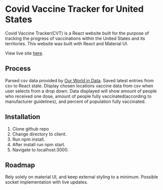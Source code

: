# Covid Vaccine Tracker for United States

Covid Vaccine Tracker(CVT) is a React website built for the purpose of tracking the progress of vaccinations within the United States and its territories. This website was built with React and Material UI.

View live site [here](#).

## Process

Parsed csv data provided by [Our World in Data](https://ourworldindata.org/).
Saved latest entries from csv to React state.
Display chosen locations vaccine data from csv when user selects from a drop down.
Data displayed will show amount of people who received one dose, amount of people fully vaccinated(according to manufacturer  guidelines), and percent of population fully vaccinated.

## Installation

1. Clone github repo
2. Change directory to client.
3. Run npm install.
4. After install run npm start.
5. Navigate to localhost:3000.

## Roadmap 

Rely solely on material UI, and keep external styling to a minimum.
Possible socket implementation with live updates.